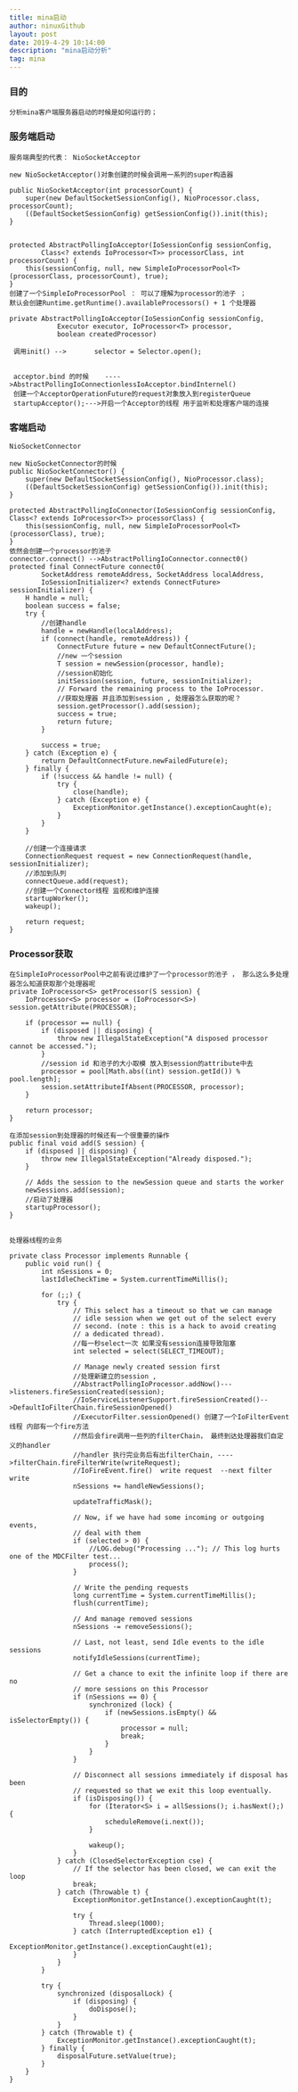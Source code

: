 ```yaml
---
title: mina启动
author: ninuxGithub
layout: post
date: 2019-4-29 10:14:00
description: "mina启动分析"
tag: mina
---
```



### 目的
    分析mina客户端服务器启动的时候是如何运行的；

### 服务端启动
    
    服务端典型的代表： NioSocketAcceptor
    
    new NioSocketAcceptor()对象创建的时候会调用一系列的super构造器
    
    public NioSocketAcceptor(int processorCount) {
        super(new DefaultSocketSessionConfig(), NioProcessor.class, processorCount);
        ((DefaultSocketSessionConfig) getSessionConfig()).init(this);
    }
    
    
    protected AbstractPollingIoAcceptor(IoSessionConfig sessionConfig,
            Class<? extends IoProcessor<T>> processorClass, int processorCount) {
        this(sessionConfig, null, new SimpleIoProcessorPool<T>(processorClass, processorCount), true);
    }
    创建了一个SimpleIoProcessorPool ： 可以了理解为processor的池子 ； 
    默认会创建Runtime.getRuntime().availableProcessors() + 1 个处理器
    
    private AbstractPollingIoAcceptor(IoSessionConfig sessionConfig,
                Executor executor, IoProcessor<T> processor,
                boolean createdProcessor)
                
     调用init() -->       selector = Selector.open();
     
     
     acceptor.bind 的时候    ---->AbstractPollingIoConnectionlessIoAcceptor.bindInternel()
     创建一个AcceptorOperationFuture的request对象放入到registerQueue
     startupAcceptor();--->开启一个Acceptor的线程 用于监听和处理客户端的连接

### 客端启动    
    NioSocketConnector
    
    new NioSocketConnector的时候
    public NioSocketConnector() {
        super(new DefaultSocketSessionConfig(), NioProcessor.class);
        ((DefaultSocketSessionConfig) getSessionConfig()).init(this);
    }
    
    protected AbstractPollingIoConnector(IoSessionConfig sessionConfig, Class<? extends IoProcessor<T>> processorClass) {
        this(sessionConfig, null, new SimpleIoProcessorPool<T>(processorClass), true);
    }
    依然会创建一个processor的池子
    connector.connect() -->AbstractPollingIoConnector.connect0()
    protected final ConnectFuture connect0(
            SocketAddress remoteAddress, SocketAddress localAddress,
            IoSessionInitializer<? extends ConnectFuture> sessionInitializer) {
        H handle = null;
        boolean success = false;
        try {
            //创建handle
            handle = newHandle(localAddress);
            if (connect(handle, remoteAddress)) {
                ConnectFuture future = new DefaultConnectFuture();
                //new 一个session
                T session = newSession(processor, handle);
                //session初始化
                initSession(session, future, sessionInitializer);
                // Forward the remaining process to the IoProcessor.
                //获取处理器 并且添加到session , 处理器怎么获取的呢？
                session.getProcessor().add(session);
                success = true;
                return future;
            }

            success = true;
        } catch (Exception e) {
            return DefaultConnectFuture.newFailedFuture(e);
        } finally {
            if (!success && handle != null) {
                try {
                    close(handle);
                } catch (Exception e) {
                    ExceptionMonitor.getInstance().exceptionCaught(e);
                }
            }
        }

        //创建一个连接请求
        ConnectionRequest request = new ConnectionRequest(handle, sessionInitializer);
        //添加到队列
        connectQueue.add(request);
        //创建一个Connector线程 监视和维护连接
        startupWorker();
        wakeup();

        return request;
    }
    
### Processor获取
    在SimpleIoProcessorPool中之前有说过维护了一个processor的池子 ， 那么这么多处理器怎么知道获取那个处理器呢
    private IoProcessor<S> getProcessor(S session) {
        IoProcessor<S> processor = (IoProcessor<S>) session.getAttribute(PROCESSOR);
        
        if (processor == null) {
            if (disposed || disposing) {
                throw new IllegalStateException("A disposed processor cannot be accessed.");
            }
            //session id 和池子的大小取模 放入到session的attribute中去
            processor = pool[Math.abs((int) session.getId()) % pool.length];
            session.setAttributeIfAbsent(PROCESSOR, processor);
        }

        return processor;
    }
    
    在添加session到处理器的时候还有一个很重要的操作
    public final void add(S session) {
        if (disposed || disposing) {
            throw new IllegalStateException("Already disposed.");
        }

        // Adds the session to the newSession queue and starts the worker
        newSessions.add(session);
        //启动了处理器
        startupProcessor();
    }
    
    
    处理器线程的业务
    
    private class Processor implements Runnable {
        public void run() {
            int nSessions = 0;
            lastIdleCheckTime = System.currentTimeMillis();

            for (;;) {
                try {
                    // This select has a timeout so that we can manage
                    // idle session when we get out of the select every
                    // second. (note : this is a hack to avoid creating
                    // a dedicated thread).
                    //每一秒select一次 如果没有session连接导致阻塞
                    int selected = select(SELECT_TIMEOUT);

                    // Manage newly created session first
                    //处理新建立的session ,
                    //AbstractPollingIoProcessor.addNow()--->listeners.fireSessionCreated(session);
                    //IoServiceListenerSupport.fireSessionCreated()-->DefaultIoFilterChain.fireSessionOpened()
                    //ExecutorFilter.sessionOpened() 创建了一个IoFilterEvent线程 内部有一个fire方法                    
                    //然后会fire调用一些列的filterChain， 最终到达处理器我们自定义的handler
                    //handler 执行完业务后有出filterChain, ---->filterChain.fireFilterWrite(writeRequest);
                    //IoFireEvent.fire()  write request  --next filter write 
                    nSessions += handleNewSessions();
                    
                    updateTrafficMask();

                    // Now, if we have had some incoming or outgoing events,
                    // deal with them
                    if (selected > 0) {
                        //LOG.debug("Processing ..."); // This log hurts one of the MDCFilter test...
                        process();
                    }

                    // Write the pending requests
                    long currentTime = System.currentTimeMillis();
                    flush(currentTime);
                    
                    // And manage removed sessions
                    nSessions -= removeSessions();
                    
                    // Last, not least, send Idle events to the idle sessions
                    notifyIdleSessions(currentTime);

                    // Get a chance to exit the infinite loop if there are no
                    // more sessions on this Processor
                    if (nSessions == 0) {
                        synchronized (lock) {
                            if (newSessions.isEmpty() && isSelectorEmpty()) {
                                processor = null;
                                break;
                            }
                        }
                    }

                    // Disconnect all sessions immediately if disposal has been
                    // requested so that we exit this loop eventually.
                    if (isDisposing()) {
                        for (Iterator<S> i = allSessions(); i.hasNext();) {
                            scheduleRemove(i.next());
                        }
                        
                        wakeup();
                    }
                } catch (ClosedSelectorException cse) {
                    // If the selector has been closed, we can exit the loop
                    break;
                } catch (Throwable t) {
                    ExceptionMonitor.getInstance().exceptionCaught(t);

                    try {
                        Thread.sleep(1000);
                    } catch (InterruptedException e1) {
                        ExceptionMonitor.getInstance().exceptionCaught(e1);
                    }
                }
            }

            try {
                synchronized (disposalLock) {
                    if (disposing) {
                        doDispose();
                    }
                }
            } catch (Throwable t) {
                ExceptionMonitor.getInstance().exceptionCaught(t);
            } finally {
                disposalFuture.setValue(true);
            }
        }
    }
    